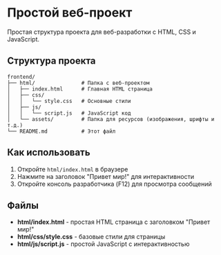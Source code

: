 # Простой веб-проект

Простая структура проекта для веб-разработки с HTML, CSS и JavaScript.

## Структура проекта

```
frontend/
├── html/               # Папка с веб-проектом
│   ├── index.html      # Главная HTML страница
│   ├── css/
│   │   └── style.css   # Основные стили
│   ├── js/
│   │   └── script.js   # JavaScript код
│   └── assets/         # Папка для ресурсов (изображения, шрифты и т.д.)
└── README.md           # Этот файл
```

## Как использовать

1. Откройте `html/index.html` в браузере
2. Нажмите на заголовок "Привет мир!" для интерактивности
3. Откройте консоль разработчика (F12) для просмотра сообщений

## Файлы

- **html/index.html** - простая HTML страница с заголовком "Привет мир!"
- **html/css/style.css** - базовые стили для страницы
- **html/js/script.js** - простой JavaScript с интерактивностью